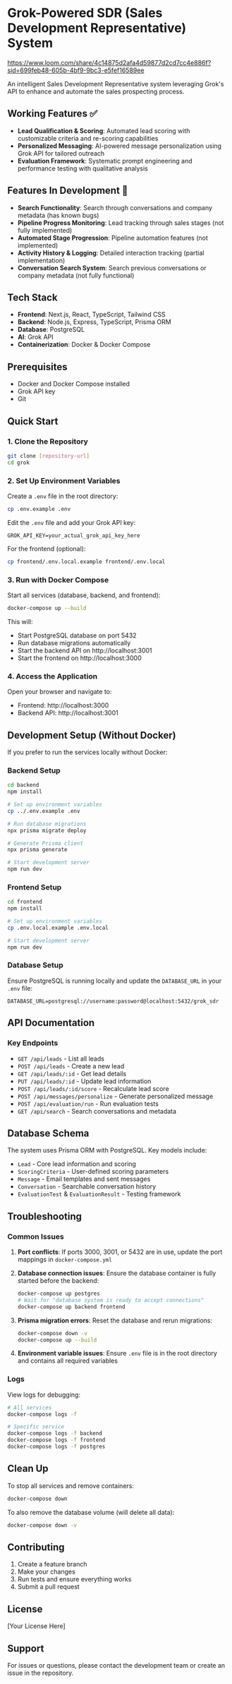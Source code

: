 # Grok-Powered SDR (Sales Development Representative) System

https://www.loom.com/share/4c14875d2afa4d59877d2cd7cc4e886f?sid=699feb48-605b-4bf9-9bc3-e5fef16589ee

An intelligent Sales Development Representative system leveraging Grok's API to enhance and automate the sales prospecting process.

## Working Features ✅

- **Lead Qualification & Scoring**: Automated lead scoring with customizable criteria and re-scoring capabilities
- **Personalized Messaging**: AI-powered message personalization using Grok API for tailored outreach
- **Evaluation Framework**: Systematic prompt engineering and performance testing with qualitative analysis

## Features In Development 🚧

- **Search Functionality**: Search through conversations and company metadata (has known bugs)
- **Pipeline Progress Monitoring**: Lead tracking through sales stages (not fully implemented)
- **Automated Stage Progression**: Pipeline automation features (not implemented)
- **Activity History & Logging**: Detailed interaction tracking (partial implementation)
- **Conversation Search System**: Search previous conversations or company metadata (not fully functional)

## Tech Stack

- **Frontend**: Next.js, React, TypeScript, Tailwind CSS
- **Backend**: Node.js, Express, TypeScript, Prisma ORM
- **Database**: PostgreSQL
- **AI**: Grok API
- **Containerization**: Docker & Docker Compose

## Prerequisites

- Docker and Docker Compose installed
- Grok API key
- Git

## Quick Start

### 1. Clone the Repository

```bash
git clone [repository-url]
cd grok
```

### 2. Set Up Environment Variables

Create a `.env` file in the root directory:

```bash
cp .env.example .env
```

Edit the `.env` file and add your Grok API key:

```env
GROK_API_KEY=your_actual_grok_api_key_here
```

For the frontend (optional):

```bash
cp frontend/.env.local.example frontend/.env.local
```

### 3. Run with Docker Compose

Start all services (database, backend, and frontend):

```bash
docker-compose up --build
```

This will:
- Start PostgreSQL database on port 5432
- Run database migrations automatically
- Start the backend API on http://localhost:3001
- Start the frontend on http://localhost:3000

### 4. Access the Application

Open your browser and navigate to:
- Frontend: http://localhost:3000
- Backend API: http://localhost:3001

## Development Setup (Without Docker)

If you prefer to run the services locally without Docker:

### Backend Setup

```bash
cd backend
npm install

# Set up environment variables
cp ../.env.example .env

# Run database migrations
npx prisma migrate deploy

# Generate Prisma client
npx prisma generate

# Start development server
npm run dev
```

### Frontend Setup

```bash
cd frontend
npm install

# Set up environment variables
cp .env.local.example .env.local

# Start development server
npm run dev
```

### Database Setup

Ensure PostgreSQL is running locally and update the `DATABASE_URL` in your `.env` file:

```env
DATABASE_URL=postgresql://username:password@localhost:5432/grok_sdr
```

## API Documentation

### Key Endpoints

- `GET /api/leads` - List all leads
- `POST /api/leads` - Create a new lead
- `GET /api/leads/:id` - Get lead details
- `PUT /api/leads/:id` - Update lead information
- `POST /api/leads/:id/score` - Recalculate lead score
- `POST /api/messages/personalize` - Generate personalized message
- `POST /api/evaluation/run` - Run evaluation tests
- `GET /api/search` - Search conversations and metadata

## Database Schema

The system uses Prisma ORM with PostgreSQL. Key models include:
- `Lead` - Core lead information and scoring
- `ScoringCriteria` - User-defined scoring parameters
- `Message` - Email templates and sent messages
- `Conversation` - Searchable conversation history
- `EvaluationTest` & `EvaluationResult` - Testing framework

## Troubleshooting

### Common Issues

1. **Port conflicts**: If ports 3000, 3001, or 5432 are in use, update the port mappings in `docker-compose.yml`

2. **Database connection issues**: Ensure the database container is fully started before the backend:
   ```bash
   docker-compose up postgres
   # Wait for "database system is ready to accept connections"
   docker-compose up backend frontend
   ```

3. **Prisma migration errors**: Reset the database and rerun migrations:
   ```bash
   docker-compose down -v
   docker-compose up --build
   ```

4. **Environment variable issues**: Ensure `.env` file is in the root directory and contains all required variables

### Logs

View logs for debugging:

```bash
# All services
docker-compose logs -f

# Specific service
docker-compose logs -f backend
docker-compose logs -f frontend
docker-compose logs -f postgres
```

## Clean Up

To stop all services and remove containers:

```bash
docker-compose down
```

To also remove the database volume (will delete all data):

```bash
docker-compose down -v
```

## Contributing

1. Create a feature branch
2. Make your changes
3. Run tests and ensure everything works
4. Submit a pull request

## License

[Your License Here]

## Support

For issues or questions, please contact the development team or create an issue in the repository.
